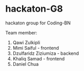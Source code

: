 # hackaton-G8
hackaton group for Coding-BN

Team member: 
1) Qawi Zulkipli
2) Mimi Saiful - frontend
3) Dzulfaridz Ziziumiza - backend
4) Khaliq Samad - frontend
5) Daniel Chua

